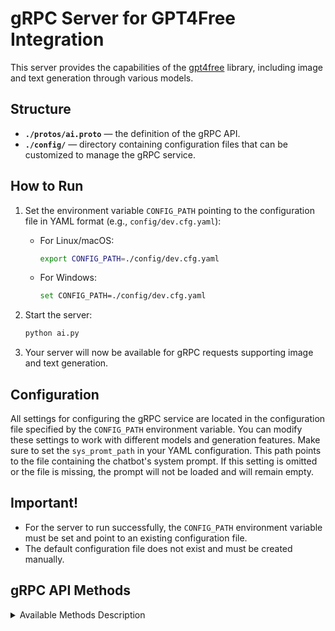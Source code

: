 # gRPC Server for GPT4Free Integration

This server provides the capabilities of the [gpt4free](https://github.com/xtekky/gpt4free) library, including image and text generation through various models.

## Structure

- **`./protos/ai.proto`** — the definition of the gRPC API.
- **`./config/`** — directory containing configuration files that can be customized to manage the gRPC service.

## How to Run

1. Set the environment variable `CONFIG_PATH` pointing to the configuration file in YAML format (e.g., `config/dev.cfg.yaml`):
    - For Linux/macOS:
      ```bash
      export CONFIG_PATH=./config/dev.cfg.yaml
      ```
    - For Windows:
      ```bash
      set CONFIG_PATH=./config/dev.cfg.yaml
      ```

2. Start the server:
    ```bash
    python ai.py
    ```

3. Your server will now be available for gRPC requests supporting image and text generation.

## Configuration

All settings for configuring the gRPC service are located in the configuration file specified by the `CONFIG_PATH` environment variable. You can modify these settings to work with different models and generation features.
Make sure to set the `sys_promt_path` in your YAML configuration. This path points to the file containing the chatbot's system prompt. If this setting is omitted or the file is missing, the prompt will not be loaded and will remain empty.

## Important!

- For the server to run successfully, the `CONFIG_PATH` environment variable must be set and point to an existing configuration file.
- The default configuration file does not exist and must be created manually.

## gRPC API Methods

<details>
  <summary>Available Methods Description</summary>

### 1. `GetSuggest`
Generates text suggestions based on the given input.

- **Input:** User ID and a text prompt.  
- **Output:** A response indicating whether the request was successful and the generated suggestion.  

---

### 2. `ClearHistory`
Clears the interaction history for a specific user.

- **Input:** User ID.  
- **Output:** A confirmation of whether the history was successfully cleared.  

---

### 3. `GetInformation`
Retrieves details about the current models in use.

- **Input:** No parameters required.  
- **Output:** Information about the active chat and image generation models.  

---

### 4. `ChangeModel`
Switches the model used for text or image generation.

- **Input:** The model type (text or image) and the desired model name.  
- **Output:** A success status and a message indicating whether the switch was successful.  

---

### 5. `GenerateImage`
Creates an image based on the given text prompt.

- **Input:** User ID and a text prompt describing the desired image.  
- **Output:** A URL linking to the generated image.  

</details>

